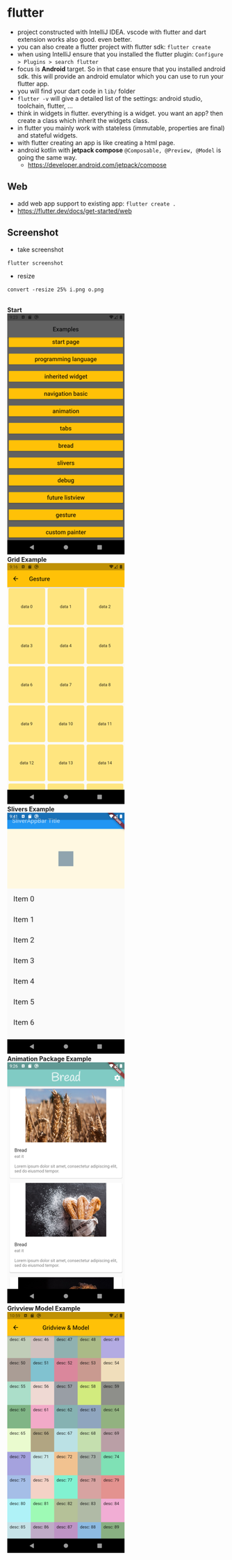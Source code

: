 # flutter
* project constructed with IntelliJ IDEA. vscode with flutter and dart extension works also good. even better.
* you can also create a flutter project with flutter sdk: `flutter create`
* when using IntelliJ ensure that you installed the flutter plugin: `Configure > Plugins > search flutter`
* focus is __Android__ target. So in that case ensure that you installed android sdk. this will provide an android emulator which you can use to run your flutter app.
* you will find your dart code in `lib/` folder
* `flutter -v` will give a detailed list of the settings: android studio, toolchain, flutter, ...
* think in widgets in flutter. everything is a widget. you want an app? then create a class which inherit the widgets class.
* in flutter you mainly work with stateless (immutable, properties are final) and stateful widgets.
* with flutter creating an app is like creating a html page. 
* android kotlin with __jetpack compose__ `@Composable, @Preview, @Model` is going the same way.
    * https://developer.android.com/jetpack/compose

Web
---
* add web app support to existing app: `flutter create .`
* https://flutter.dev/docs/get-started/web

Screenshot
-----------
* take screenshot
```
flutter screenshot
```
* resize 
```
convert -resize 25% i.png o.png
```
\
__Start__
\
![](start.png)
\
__Grid Example__
\
![](grid_example.png)
\
__Slivers Example__
\
![](slivers_example.png)
\
__Animation Package Example__
\
![](animation_package_example.png)
\
__Grivview Model Example__
\
![](gridview_model_example.png)
